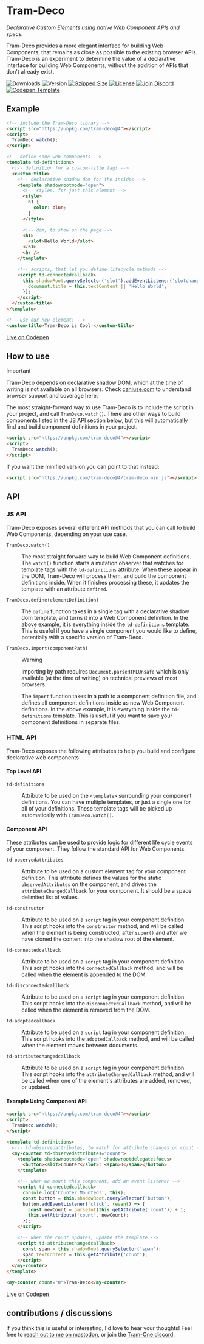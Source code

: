 # Tram-Deco

_Declarative Custom Elements using native Web Component APIs and specs._

Tram-Deco provides a more elegant interface for building Web Components, that remains as close as possible to the
existing browser APIs. Tram-Deco is an experiment to determine the value of a declarative interface for building Web
Components, without the addition of APIs that don't already exist.

<img src="https://img.shields.io/npm/dm/tram-deco.svg" alt="Downloads">
<img src="https://img.shields.io/npm/v/tram-deco.svg" alt="Version">
<a href="https://unpkg.com/tram-deco@4/tram-deco.min.js"><img src="https://img.shields.io/badge/gzip-800B-006369.svg?style=flat" alt="Gzipped Size"></a>
<a href="https://github.com/Tram-One/tram-deco/blob/main/LICENSE"><img src="https://img.shields.io/npm/l/tram-deco.svg" alt="License"></a>
<a href="https://discord.gg/dpBXAQC"><img src="https://img.shields.io/badge/discord-join-5865F2.svg?style=flat" alt="Join Discord"></a>
<a href="https://codepen.io/pen?template=JjzQmaL"><img src="https://img.shields.io/badge/codepen-template-DD6369.svg?style=flat" alt="Codepen Template"></a>

## Example

```html
<!-- include the Tram-Deco library -->
<script src="https://unpkg.com/tram-deco@4"></script>
<script>
  TramDeco.watch();
</script>

<!-- define some web components -->
<template td-definitions>
  <!-- definition for a custom-title tag! -->
  <custom-title>
    <!-- declarative shadow dom for the insides -->
    <template shadowrootmode="open">
      <!-- styles, for just this element -->
      <style>
        h1 {
          color: blue;
        }
      </style>

      <!-- dom, to show on the page -->
      <h1>
        <slot>Hello World</slot>
      </h1>
      <hr />
    </template>

    <!-- scripts, that let you define lifecycle methods -->
    <script td-connectedcallback>
      this.shadowRoot.querySelector('slot').addEventListener('slotchange', () => {
        document.title = this.textContent || 'Hello World';
      });
    </script>
  </custom-title>
</template>

<!-- use our new element! -->
<custom-title>Tram-Deco is Cool!</custom-title>
```

[Live on Codepen](https://codepen.io/JRJurman/pen/YzMyGPL)

## How to use

> [!important]
>
> Tram-Deco depends on declarative shadow DOM, which at the time of writing is not available on all browsers. Check
> [caniuse.com](https://caniuse.com/declarative-shadow-dom) to understand browser support and coverage here.

The most straight-forward way to use Tram-Deco is to include the script in your project, and call `TramDeco.watch()`.
There are other ways to build components listed in the JS API section below, but this will automatically find and build
component definitions in your project.

```html
<script src="https://unpkg.com/tram-deco@4"></script>
<script>
  TramDeco.watch();
</script>
```

If you want the minified version you can point to that instead:

```html
<script src="https://unpkg.com/tram-deco@4/tram-deco.min.js"></script>
```

## API

### JS API

Tram-Deco exposes several different API methods that you can call to build Web Components, depending on your use case.

<dl>
<dt><code>TramDeco.watch()</code></dt>
<dd>

The most straight forward way to build Web Component definitions. The `watch()` function starts a mutation observer that
watches for template tags with the `td-definitions` attribute. When these appear in the DOM, Tram-Deco will process
them, and build the component definitions inside. When it finishes processing these, it updates the template with an
attribute `defined`.

</dd>
<dt><code>TramDeco.define(elementDefinition)</code></dt>
<dd>

The `define` function takes in a single tag with a declarative shadow dom template, and turns it into a Web Component
definition. In the above example, it is everything inside the `td-definitions` template. This is useful if you have a
single component you would like to define, potentially with a specific version of Tram-Deco.

</dd>
<dt><code>TramDeco.import(componentPath)</code></dt>
<dd>

> [!warning]
>
> Importing by path requires `Document.parseHTMLUnsafe` which is only available (at the time of writing) on technical
> previews of most browsers.

The `import` function takes in a path to a component definition file, and defines all component definitions inside as
new Web Component definitions. In the above example, it is everything inside the `td-definitions` template. This is
useful if you want to save your component definitions in separate files.

</dd>
</dl>

### HTML API

Tram-Deco exposes the following attributes to help you build and configure declarative web components

#### Top Level API

<dl>
<dt><code>td-definitions</code></dt>
<dd>

Attribute to be used on the `<template>` surrounding your component definitions. You can have multiple templates, or
just a single one for all of your definitions. These template tags will be picked up automatically with
`TramDeco.watch()`.

</dd>
</dl>

#### Component API

These attributes can be used to provide logic for different life cycle events of your component. They follow the
standard API for Web Components.

<dl>
<dt><code>td-observedattributes</code></dt>
<dd>

Attribute to be used on a custom element tag for your component definition. This attribute defines the values for the
static `observedAttributes` on the component, and drives the `attributeChangedCallback` for your component. It should be
a space delimited list of values.

</dd>
<dt><code>td-constructor</code></dt>
<dd>

Attribute to be used on a `script` tag in your component definition. This script hooks into the `constructor` method,
and will be called when the element is being constructed, after `super()` and after we have cloned the content into the
shadow root of the element.

</dd>
<dt><code>td-connectedcallback</code></dt>
<dd>

Attribute to be used on a `script` tag in your component definition. This script hooks into the `connectedCallback`
method, and will be called when the element is appended to the DOM.

</dd>
<dt><code>td-disconnectedcallback</code></dt>
<dd>

Attribute to be used on a `script` tag in your component definition. This script hooks into the `disconnectedCallback`
method, and will be called when the element is removed from the DOM.

</dd>
<dt><code>td-adoptedcallback</code></dt>
<dd>

Attribute to be used on a `script` tag in your component definition. This script hooks into the `adoptedCallback`
method, and will be called when the element moves between documents.

</dd>
<dt><code>td-attributechangedcallback</code></dt>
<dd>

Attribute to be used on a `script` tag in your component definition. This script hooks into the
`attributeChangedCallback` method, and will be called when one of the element's attributes are added, removed, or
updated.

</dd>
</dl>

#### Example Using Component API

```html
<script src="https://unpkg.com/tram-deco@4"></script>
<script>
  TramDeco.watch();
</script>

<template td-definitions>
  <!-- td-observedattributes, to watch for attribute changes on count -->
  <my-counter td-observedattributes="count">
    <template shadowrootmode="open" shadowrootdelegatesfocus>
      <button><slot>Counter</slot>: <span>0</span></button>
    </template>

    <!-- when we mount this component, add an event listener -->
    <script td-connectedcallback>
      console.log('Counter Mounted!', this);
      const button = this.shadowRoot.querySelector('button');
      button.addEventListener('click', (event) => {
        const newCount = parseInt(this.getAttribute('count')) + 1;
        this.setAttribute('count', newCount);
      });
    </script>

    <!-- when the count updates, update the template -->
    <script td-attributechangedcallback>
      const span = this.shadowRoot.querySelector('span');
      span.textContent = this.getAttribute('count');
    </script>
  </my-counter>
</template>

<my-counter count="0">Tram-Deco</my-counter>
```

[Live on Codepen](https://codepen.io/JRJurman/pen/QWPjKbL)

## contributions / discussions

If you think this is useful or interesting, I'd love to hear your thoughts! Feel free to
[reach out to me on mastodon](https://fosstodon.org/@jrjurman), or join the
[Tram-One discord](https://discord.gg/dpBXAQC).
